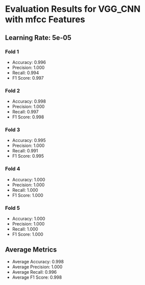 # Evaluation Results for VGG_CNN with mfcc Features
## Learning Rate: 5e-05

### Fold 1
- Accuracy: 0.996
- Precision: 1.000
- Recall: 0.994
- F1 Score: 0.997

### Fold 2
- Accuracy: 0.998
- Precision: 1.000
- Recall: 0.997
- F1 Score: 0.998

### Fold 3
- Accuracy: 0.995
- Precision: 1.000
- Recall: 0.991
- F1 Score: 0.995

### Fold 4
- Accuracy: 1.000
- Precision: 1.000
- Recall: 1.000
- F1 Score: 1.000

### Fold 5
- Accuracy: 1.000
- Precision: 1.000
- Recall: 1.000
- F1 Score: 1.000

## Average Metrics
- Average Accuracy: 0.998
- Average Precision: 1.000
- Average Recall: 0.996
- Average F1 Score: 0.998
